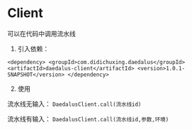 # Client

可以在代码中调用流水线

1. 引入依赖：

`<dependency>
    <groupId>com.didichuxing.daedalus</groupId>
    <artifactId>daedalus-client</artifactId>
    <version>1.0.1-SNAPSHOT</version>
</dependency>`

2. 使用

流水线无输入：
`DaedalusClient.call(流水线id)`

流水线有输入：
`DaedalusClient.call(流水线id,参数,环境)`

